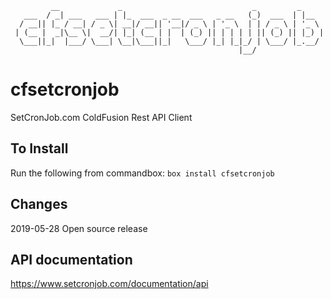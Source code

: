 ```
         __             _                             _         _     
   ___  / _| ___   ___ | |_  ___  _ __  ___   _ __   (_)  ___  | |__  
  / __|| |_ / __| / _ \| __|/ __|| '__|/ _ \ | '_ \  | | / _ \ | '_ \ 
 | (__ |  _|\__ \|  __/| |_| (__ | |  | (_) || | | | | || (_) || |_) |
  \___||_|  |___/ \___| \__|\___||_|   \___/ |_| |_|_/ | \___/ |_.__/ 
                                                   |__/               
```
# cfsetcronjob
SetCronJob.com ColdFusion Rest API Client

## To Install
Run the following from commandbox:
`box install cfsetcronjob`

## Changes
2019-05-28 Open source release

## API documentation
https://www.setcronjob.com/documentation/api

